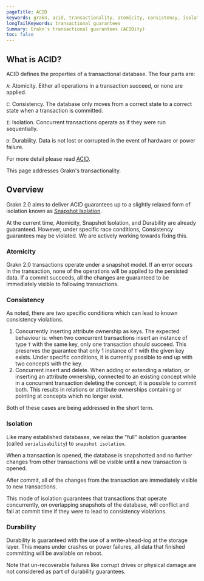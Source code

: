 ```yaml
---
pageTitle: ACID
keywords: grakn, acid, transactionality, atomicity, consistency, isolation, durability 
longTailKeywords: transactional guarantees
Summary: Grakn's transactional guarantees (ACIDity)
toc: false
---
```


## What is ACID?

ACID defines the properties of a transactional database. The four parts are:

`A`: Atomicity. Either all operations in a transaction succeed, or none are applied.

`C`: Consistency. The database only moves from a correct state to a correct state when a transaction is committed.

`I`: Isolation. Concurrent transactions operate as if they were run sequentially.

`D`: Durability. Data is not lost or corrupted in the event of hardware or power failure.


For more detail please read [ACID](https://en.wikipedia.org/wiki/ACID).

This page addresses Grakn's transactionality.

## Overview

Grakn 2.0 aims to deliver ACID guarantees up to a slightly relaxed form of isolation known as [Snapshot Isolation](https://en.wikipedia.org/wiki/Snapshot_isolation).

At the current time, Atomicity, Snapshot Isolation, and Durability are already guaranteed. However, under specific race conditions, Consistency 
guarantees may be violated. We are actively working towards fixing this.

### Atomicity

Grakn 2.0 transactions operate under a snapshot model. If an error occurs in the transaction, none of the operations will be applied
to the persisted data. If a commit succeeds, all the changes are guaranteed to be immediately visible to following transactions.

### Consistency

As noted, there are two specific conditions which can lead to known consistency violations.

1. Concurrently inserting attribute ownership as keys. The expected behaviour is: when two concurrent transactions
insert an instance of type `T` with the same key, only one transaction should succeed. This preserves the guarantee that only
1 instance of `T` with the given key exists. Under specific conditions, it is currently possible to end up with two concepts with the key.
2. Concurrent insert and delete. When adding or extending a relation, or inserting an attribute ownership, connected to an existing concept
while in a concurrent transaction deleting the concept, it is possible to commit both. This results in relations or attribute ownerships
containing or pointing at concepts which no longer exist.

Both of these cases are being addressed in the short term.

### Isolation

Like many established databases, we relax the "full" isolation guarantee (called `serialisability`) to `snapshot isolation`.

When a transaction is opened, the database is snapshotted and no further changes from other transactions will be visible 
until a new transaction is opened.

After commit, all of the changes from the transaction are immediately visible to new transactions.

This mode of isolation guarantees that transactions that operate concurrently, on overlapping snapshots of the database, will
conflict and fail at commit time if they were to lead to consistency violations.

### Durability

Durability is guaranteed with the use of a write-ahead-log at the storage layer. This means under crashes or power failures,
all data that finished committing will be available on reboot.

Note that un-recoverable failures like corrupt drives or physical damage are not considered as part of durability guarantees.
